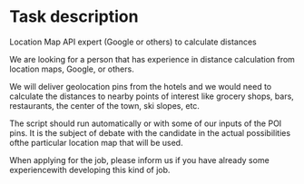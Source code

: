 # Task description 
Location Map API expert (Google or others) to calculate distances

We are looking for a person that has experience in distance calculation from location maps, Google, or others.

We will deliver geolocation pins from the hotels and we would need to calculate the distances to nearby points of interest like grocery shops, bars, restaurants, the center of the town, ski slopes, etc.

The script should run automatically or with some of our inputs of the POI pins. It is the subject of debate with the candidate in the actual possibilities ofthe particular location map that will be used.

When applying for the job, please inform us if you have already some experiencewith developing this kind of job.
